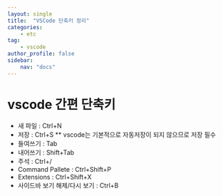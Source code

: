 ```yaml
---
layout: single
title:  "VSCode 단축키 정리"
categories: 
    - etc
tag:
    - vscode    
author_profile: false
sidebar:
    nav: "docs"
---
```








# vscode 간편 단축키

* 새 파일 : Ctrl+N
* 저장 : Ctrl+S ** vscode는 기본적으로 자동저장이 되지 않으므로 저장 필수
* 들여쓰기 : Tab
* 내어쓰기 : Shift+Tab
* 주석 : Ctrl+/
* Command Pallete : Ctrl+Shift+P
* Extensions : Ctrl+Shift+X
* 사이드바 보기 해제/다시 보기 : Ctrl+B
